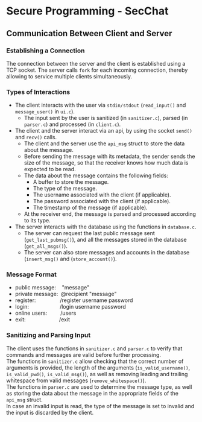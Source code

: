 # Secure Programming - SecChat 
## Communication Between Client and Server
### Establishing a Connection
The connection between the server and the client is established using a TCP socket. 
The server calls `fork` for each incoming connection, thereby allowing to service multiple clients simultaneously. <br>

### Types of Interactions
* The client interacts with the user via `stdin/stdout` (`read_input()` and `message_user()` in `ui.c`).
  * The input sent by the user is sanitized (in `sanitizer.c`), parsed (in `parser.c`) and processed (in `client.c`).
* The client and the server interact via an api, by using the socket `send()` and `recv()` calls.
  * The client and the server use the `api_msg` struct to store the data about the message.
  * Before sending the message with its metadata, the sender sends the size of the message, so that the receiver knows how much data is expected to be read.
  * The data about the message contains the following fields:
    * A buffer to store the message.
    * The type of the message.
    * The username associated with the client (if applicable).
    * The password associated with the client (if applicable).
    * The timestamp of the message (if applicable).
  * At the receiver end, the message is parsed and processed according to its type.
* The server interacts with the database using the functions in `database.c`.
  * The server can request the last public message sent (`get_last_pubmsg()`), and all the messages stored in the database (`get_all_msgs()`).
  * The server can also store messages  and accounts in the database (`insert_msg()` and (`store_account()`).

### Message Format
* public message:&nbsp;&nbsp;&nbsp; "message"
* private message:&nbsp; @recipient "message"
* register: &ensp;&emsp;&ensp;&emsp;&ensp;&ensp; /register username password
* login: &emsp;&emsp;&emsp;&emsp;&emsp;&nbsp;&nbsp;/login username password
* online users:&nbsp;&nbsp;&nbsp;&nbsp;&nbsp;&nbsp;&nbsp;&nbsp; /users
* exit:  &emsp;&emsp;&emsp;&emsp;&ensp;&emsp;&nbsp; /exit

### Sanitizing and Parsing Input
The client uses the functions in `sanitizer.c` and `parser.c` to verify that commands and messages are valid before further processing. <br>
The functions in `sanitizer.c` allow checking that the correct number of arguments is provided, the length of the arguments (`is_valid_username()`, `is_valid_pwd()`, `is_valid_msg()`), as well as removing leading and trailing whitespace from valid messages (`remove_whitespace()`). <br>
The functions in `parser.c` are used to determine the message type, as well as storing the data about the message in the appropriate fields of the `api_msg` struct. <br>
In case an invalid input is read, the type of the message is set to invalid and the input is discarded by the client. <br>


